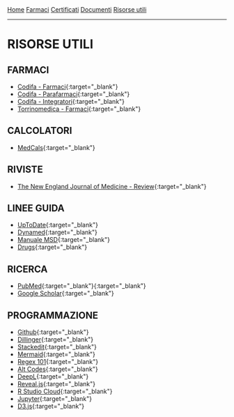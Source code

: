 <div class="topnav">
  <a href="https://sl-rad.github.io/appunti-di-un-giovane-medico/">Home</a>
  <a href="https://sl-rad.github.io/appunti-di-un-giovane-medico/farmaci.html">Farmaci</a>
  <a href="https://sl-rad.github.io/appunti-di-un-giovane-medico/certificati.html">Certificati</a>
  <a href="https://sl-rad.github.io/appunti-di-un-giovane-medico/documenti.html">Documenti</a>
  <a href="https://sl-rad.github.io/appunti-di-un-giovane-medico/risorse_utili.html">Risorse utili</a>
</div>

- - -  

# RISORSE UTILI

## FARMACI

- [Codifa - Farmaci](https://www.codifa.it/farmaci){:target="_blank"}
- [Codifa - Parafarmaci](https://www.codifa.it/parafarmaci){:target="_blank"}
- [Codifa - Integratori](https://www.codifa.it/integratori){:target="_blank"}
- [Torrinomedica - Farmaci](https://www.torrinomedica.it/cercaunfarmaco){:target="_blank"}

## CALCOLATORI
- [MedCals](https://www.mdcalc.com/){:target="_blank"}

## RIVISTE

- [The New England Journal of Medicine - Review](https://www.nejm.org/medical-articles/review-article?){:target="_blank"}

## LINEE GUIDA

- [UpToDate](https://www.wolterskluwer.com/en/solutions/uptodate){:target="_blank"}
- [Dynamed](https://www.dynamed.com/){:target="_blank"}
- [Manuale MSD](https://www.msdmanuals.com/it/professionale){:target="_blank"}
- [Drugs](https://www.drugs.com){:target="_blank"}

## RICERCA

- [PubMed](https://pubmed.ncbi.nlm.nih.gov){:target="_blank"}{:target="_blank"}
- [Google Scholar](https://www.deepl.com/translator){:target="_blank"}

## PROGRAMMAZIONE

- [Github](https://github.com){:target="_blank"}
- [Dillinger](https://dillinger.io){:target="_blank"}
- [Stackedit](https://stackedit.io/app#){:target="_blank"}
- [Mermaid](https://mermaid-js.github.io/mermaid/#/){:target="_blank"}
- [Regex 101](https://regex101.com){:target="_blank"}
- [Alt Codes](https://www.alt-codes.net/){:target="_blank"}
- [DeepL](https://www.deepl.com/translator){:target="_blank"}
- [Reveal.js](https://revealjs.com/){:target="_blank"}
- [R Studio Cloud](https://rstudio.cloud/){:target="_blank"}
- [Jupyter](https://jupyter.org/){:target="_blank"}
- [D3.js](https://d3js.org/){:target="_blank"}
